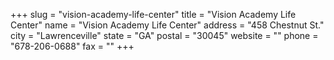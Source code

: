 +++
slug = "vision-academy-life-center"
title = "Vision Academy Life Center"
name = "Vision Academy Life Center"
address = "458 Chestnut St."
city = "Lawrenceville"
state = "GA"
postal = "30045"
website = ""
phone = "678-206-0688"
fax = ""
+++
